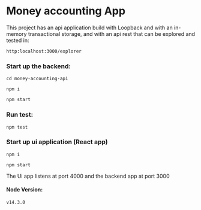 
# Money accounting App

This project has an api application build with  Loopback and with an in-memory transactional storage, and with an api rest that can be explored and tested in:

`http:localhost:3000/explorer`


### Start up the backend:
`cd money-accounting-api`

`npm i`

`npm start`

### Run test:

`npm test`


### Start up ui application (React app)
`npm i`

`npm start`

The Ui app listens at port 4000 and the backend app at port 3000

#### Node Version:
`v14.3.0`